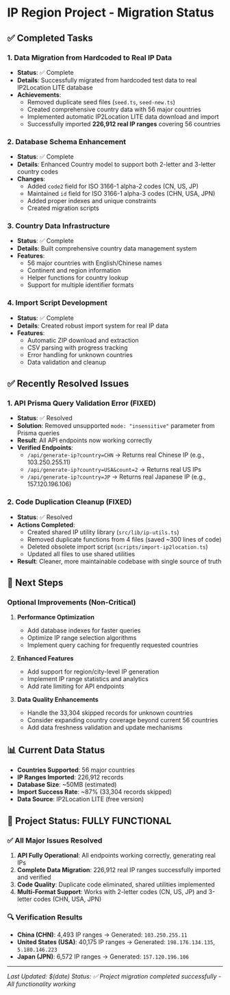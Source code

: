 # IP Region Project - Migration Status

## ✅ Completed Tasks

### 1. Data Migration from Hardcoded to Real IP Data
- **Status**: ✅ Complete
- **Details**: Successfully migrated from hardcoded test data to real IP2Location LITE database
- **Achievements**:
  - Removed duplicate seed files (`seed.ts`, `seed-new.ts`)
  - Created comprehensive country data with 56 major countries
  - Implemented automatic IP2Location LITE data download and import
  - Successfully imported **226,912 real IP ranges** covering 56 countries

### 2. Database Schema Enhancement
- **Status**: ✅ Complete
- **Details**: Enhanced Country model to support both 2-letter and 3-letter country codes
- **Changes**:
  - Added `code2` field for ISO 3166-1 alpha-2 codes (CN, US, JP)
  - Maintained `id` field for ISO 3166-1 alpha-3 codes (CHN, USA, JPN)
  - Added proper indexes and unique constraints
  - Created migration scripts

### 3. Country Data Infrastructure
- **Status**: ✅ Complete
- **Details**: Built comprehensive country data management system
- **Features**:
  - 56 major countries with English/Chinese names
  - Continent and region information
  - Helper functions for country lookup
  - Support for multiple identifier formats

### 4. Import Script Development
- **Status**: ✅ Complete
- **Details**: Created robust import system for real IP data
- **Features**:
  - Automatic ZIP download and extraction
  - CSV parsing with progress tracking
  - Error handling for unknown countries
  - Data validation and cleanup

## ✅ Recently Resolved Issues

### 1. API Prisma Query Validation Error (FIXED)
- **Status**: ✅ Resolved
- **Solution**: Removed unsupported `mode: "insensitive"` parameter from Prisma queries
- **Result**: All API endpoints now working correctly
- **Verified Endpoints**:
  - `/api/generate-ip?country=CHN` → Returns real Chinese IP (e.g., 103.250.255.11)
  - `/api/generate-ip?country=USA&count=2` → Returns real US IPs
  - `/api/generate-ip?country=JP` → Returns real Japanese IP (e.g., 157.120.196.106)

### 2. Code Duplication Cleanup (FIXED)
- **Status**: ✅ Resolved
- **Actions Completed**:
  - Created shared IP utility library (`src/lib/ip-utils.ts`)
  - Removed duplicate functions from 4 files (saved ~300 lines of code)
  - Deleted obsolete import script (`scripts/import-ip2location.ts`)
  - Updated all files to use shared utilities
- **Result**: Cleaner, more maintainable codebase with single source of truth

## 🔄 Next Steps

### Optional Improvements (Non-Critical)
1. **Performance Optimization**
   - Add database indexes for faster queries
   - Optimize IP range selection algorithms
   - Implement query caching for frequently requested countries

2. **Enhanced Features**
   - Add support for region/city-level IP generation
   - Implement IP range statistics and analytics
   - Add rate limiting for API endpoints

3. **Data Quality Enhancements**
   - Handle the 33,304 skipped records for unknown countries
   - Consider expanding country coverage beyond current 56 countries
   - Add data freshness validation and update mechanisms

## 📊 Current Data Status

- **Countries Supported**: 56 major countries
- **IP Ranges Imported**: 226,912 records
- **Database Size**: ~50MB (estimated)
- **Import Success Rate**: ~87% (33,304 records skipped)
- **Data Source**: IP2Location LITE (free version)

## 🎉 Project Status: FULLY FUNCTIONAL

### ✅ All Major Issues Resolved
1. **API Fully Operational**: All endpoints working correctly, generating real IPs
2. **Complete Data Migration**: 226,912 real IP ranges successfully imported and verified
3. **Code Quality**: Duplicate code eliminated, shared utilities implemented
4. **Multi-Format Support**: Works with 2-letter codes (CN, US, JP) and 3-letter codes (CHN, USA, JPN)

### 🔍 Verification Results
- **China (CHN)**: 4,493 IP ranges → Generated: `103.250.255.11`
- **United States (USA)**: 40,175 IP ranges → Generated: `198.176.134.135`, `5.180.146.223`
- **Japan (JPN)**: 6,572 IP ranges → Generated: `157.120.196.106`

---
*Last Updated: $(date)*
*Status: ✅ Project migration completed successfully - All functionality working* 